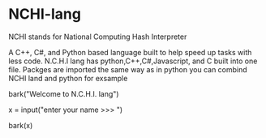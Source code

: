 # NCHI-lang
NCHI stands for National Computing Hash Interpreter


A C++, C#, and Python based language built to help speed up tasks with less code. N.C.H.I lang has python,C++,C#,Javascript, and C built into one file. Packges are imported the same way as in python you can combind NCHI land and python for exsample


bark("Welcome to N.C.H.I. lang")

x = input("enter your name >>> ")

bark(x)
    

